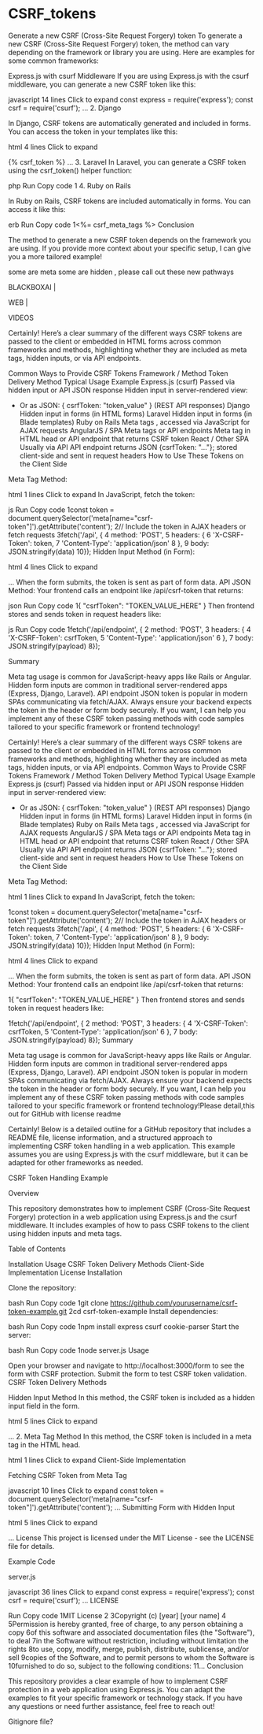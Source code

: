 # CSRF_tokens
Generate a new CSRF (Cross-Site Request Forgery) token
To generate a new CSRF (Cross-Site Request Forgery) token, the method can vary depending on the framework or library you are using. Here are examples for some common frameworks:

Express.js with csurf Middleware
If you are using Express.js with the csurf middleware, you can generate a new CSRF token like this:

javascript 14 lines Click to expand const express = require('express'); const csrf = require('csurf'); ... 2. Django

In Django, CSRF tokens are automatically generated and included in forms. You can access the token in your templates like this:

html 4 lines Click to expand

{% csrf_token %} ... 3. Laravel
In Laravel, you can generate a CSRF token using the csrf_token() helper function:

php Run Copy code 1 4. Ruby on Rails

In Ruby on Rails, CSRF tokens are included automatically in forms. You can access it like this:

erb Run Copy code 1<%= csrf_meta_tags %> Conclusion

The method to generate a new CSRF token depends on the framework you are using. If you provide more context about your specific setup, I can give you a more tailored example!

some are meta some are hidden , please call out these new pathways

BLACKBOXAI |

WEB |

VIDEOS

Certainly! Here’s a clear summary of the different ways CSRF tokens are passed to the client or embedded in HTML forms across common frameworks and methods, highlighting whether they are included as meta tags, hidden inputs, or via API endpoints.

Common Ways to Provide CSRF Tokens Framework / Method Token Delivery Method Typical Usage Example Express.js (csurf) Passed via hidden input or API JSON response Hidden input in server-rendered view:
- Or as JSON: { csrfToken: "token_value" } (REST API responses) Django Hidden input in forms (in HTML forms) Laravel Hidden input in forms (in Blade templates) Ruby on Rails Meta tags , accessed via JavaScript for AJAX requests AngularJS / SPA Meta tags or API endpoints Meta tag in HTML head or API endpoint that returns CSRF token React / Other SPA Usually via API API endpoint returns JSON {csrfToken: "..."}; stored client-side and sent in request headers How to Use These Tokens on the Client Side

Meta Tag Method:

html 1 lines Click to expand In JavaScript, fetch the token:

js Run Copy code 1const token = document.querySelector('meta[name="csrf-token"]').getAttribute('content'); 2// Include the token in AJAX headers or fetch requests 3fetch('/api', { 4 method: 'POST', 5 headers: { 6 'X-CSRF-Token': token, 7 'Content-Type': 'application/json' 8 }, 9 body: JSON.stringify(data) 10}); Hidden Input Method (in Form):

html 4 lines Click to expand

... When the form submits, the token is sent as part of form data. API JSON Method:
Your frontend calls an endpoint like /api/csrf-token that returns:

json Run Copy code 1{ "csrfToken": "TOKEN_VALUE_HERE" } Then frontend stores and sends token in request headers like:

js Run Copy code 1fetch('/api/endpoint', { 2 method: 'POST', 3 headers: { 4 'X-CSRF-Token': csrfToken, 5 'Content-Type': 'application/json' 6 }, 7 body: JSON.stringify(payload) 8});

Summary

Meta tag usage is common for JavaScript-heavy apps like Rails or Angular. Hidden form inputs are common in traditional server-rendered apps (Express, Django, Laravel). API endpoint JSON token is popular in modern SPAs communicating via fetch/AJAX. Always ensure your backend expects the token in the header or form body securely. If you want, I can help you implement any of these CSRF token passing methods with code samples tailored to your specific framework or frontend technology!

Certainly! Here’s a clear summary of the different ways CSRF tokens are passed to the client or embedded in HTML forms across common frameworks and methods, highlighting whether they are included as meta tags, hidden inputs, or via API endpoints. Common Ways to Provide CSRF Tokens Framework / Method Token Delivery Method Typical Usage Example Express.js (csurf) Passed via hidden input or API JSON response Hidden input in server-rendered view:
- Or as JSON: { csrfToken: "token_value" } (REST API responses) Django Hidden input in forms (in HTML forms) Laravel Hidden input in forms (in Blade templates) Ruby on Rails Meta tags , accessed via JavaScript for AJAX requests AngularJS / SPA Meta tags or API endpoints Meta tag in HTML head or API endpoint that returns CSRF token React / Other SPA Usually via API API endpoint returns JSON {csrfToken: "..."}; stored client-side and sent in request headers How to Use These Tokens on the Client Side

Meta Tag Method:

html 1 lines Click to expand In JavaScript, fetch the token:

1const token = document.querySelector('meta[name="csrf-token"]').getAttribute('content'); 2// Include the token in AJAX headers or fetch requests 3fetch('/api', { 4 method: 'POST', 5 headers: { 6 'X-CSRF-Token': token, 7 'Content-Type': 'application/json' 8 }, 9 body: JSON.stringify(data) 10}); Hidden Input Method (in Form):

html 4 lines Click to expand

... When the form submits, the token is sent as part of form data. API JSON Method:
Your frontend calls an endpoint like /api/csrf-token that returns:

1{ "csrfToken": "TOKEN_VALUE_HERE" } Then frontend stores and sends token in request headers like:

1fetch('/api/endpoint', { 2 method: 'POST', 3 headers: { 4 'X-CSRF-Token': csrfToken, 5 'Content-Type': 'application/json' 6 }, 7 body: JSON.stringify(payload) 8}); Summary

Meta tag usage is common for JavaScript-heavy apps like Rails or Angular. Hidden form inputs are common in traditional server-rendered apps (Express, Django, Laravel). API endpoint JSON token is popular in modern SPAs communicating via fetch/AJAX. Always ensure your backend expects the token in the header or form body securely. If you want, I can help you implement any of these CSRF token passing methods with code samples tailored to your specific framework or frontend technology!Please detail,this out for GitHub with license readme 

Certainly! Below is a detailed outline for a GitHub repository that includes a README file, license information, and a structured approach to implementing CSRF token handling in a web application. This example assumes you are using Express.js with the csurf middleware, but it can be adapted for other frameworks as needed.

CSRF Token Handling Example

Overview

This repository demonstrates how to implement CSRF (Cross-Site Request Forgery) protection in a web application using Express.js and the csurf middleware. It includes examples of how to pass CSRF tokens to the client using hidden inputs and meta tags.

Table of Contents

Installation Usage CSRF Token Delivery Methods Client-Side Implementation License Installation

Clone the repository:

bash Run Copy code 1git clone https://github.com/yourusername/csrf-token-example.git 2cd csrf-token-example Install dependencies:

bash Run Copy code 1npm install express csurf cookie-parser Start the server:

bash Run Copy code 1node server.js Usage

Open your browser and navigate to http://localhost:3000/form to see the form with CSRF protection. Submit the form to test CSRF token validation. CSRF Token Delivery Methods

Hidden Input Method
In this method, the CSRF token is included as a hidden input field in the form.

html 5 lines Click to expand

... 2. Meta Tag Method
In this method, the CSRF token is included in a meta tag in the HTML head.

html 1 lines Click to expand Client-Side Implementation

Fetching CSRF Token from Meta Tag

javascript 10 lines Click to expand const token = document.querySelector('meta[name="csrf-token"]').getAttribute('content'); ... Submitting Form with Hidden Input

html 5 lines Click to expand

... License
This project is licensed under the MIT License - see the LICENSE file for details.

Example Code

server.js

javascript 36 lines Click to expand const express = require('express'); const csrf = require('csurf'); ... LICENSE

Run Copy code 1MIT License 2 3Copyright (c) [year] [your name] 4 5Permission is hereby granted, free of charge, to any person obtaining a copy 6of this software and associated documentation files (the "Software"), to deal 7in the Software without restriction, including without limitation the rights 8to use, copy, modify, merge, publish, distribute, sublicense, and/or sell 9copies of the Software, and to permit persons to whom the Software is 10furnished to do so, subject to the following conditions: 11... Conclusion

This repository provides a clear example of how to implement CSRF protection in a web application using Express.js. You can adapt the examples to fit your specific framework or technology stack. If you have any questions or need further assistance, feel free to reach out!

Gitignore file?
